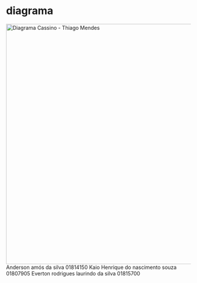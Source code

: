 # diagrama  
<img width="1394" height="656" alt="Diagrama Cassino - Thiago Mendes" src="https://github.com/user-attachments/assets/ec10c61e-15e6-4026-b448-6f6508b713b2" />
Anderson amós da silva  01814150
Kaio Henrique do nascimento souza 01807905
Everton rodrigues laurindo da silva 01815700

